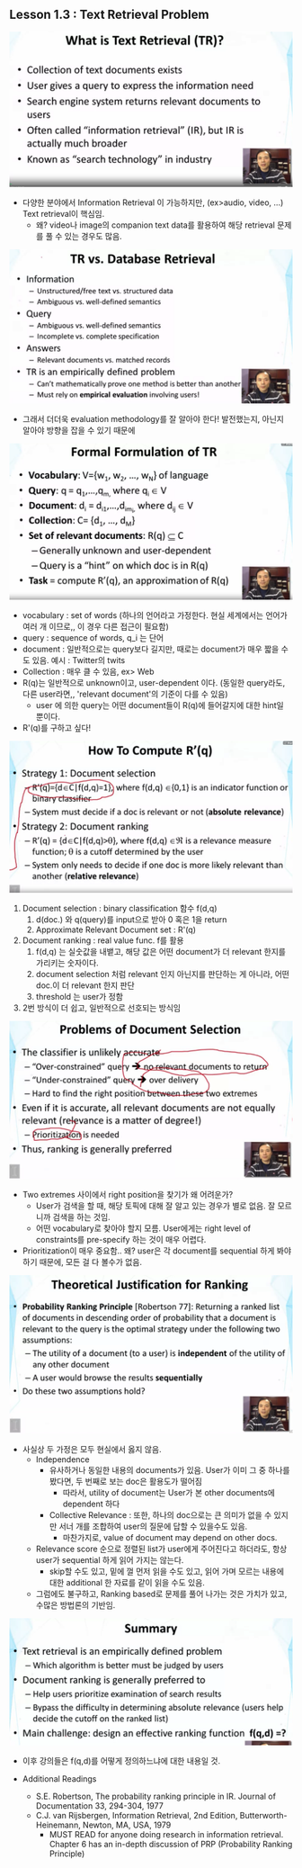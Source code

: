 ## Lesson 1.3 : Text Retrieval Problem

![EX](./img/lesson1.3.png)

- 다양한 분야에서 Information Retrieval 이 가능하지만, (ex>audio, video, ...) Text retrieval이 핵심임.
  - 왜? video나 image의 companion text data를 활용하여 해당 retrieval 문제를 풀 수 있는 경우도 많음.



![EX](./img/lesson1.3_2.png)

- 그래서 더더욱 evaluation methodology를 잘 알아야 한다! 발전했는지, 아닌지 알아야 방향을 잡을 수 있기 때문에



![EX](./img/lesson1.3_3.png)

- vocabulary : set of words (하나의 언어라고 가정한다. 현실 세계에서는 언어가 여러 개 이므로,, 이 경우 다른 접근이 필요함)
- query : sequence of words, q_i 는 단어
- document : 일반적으로는 query보다 길지만, 때로는 document가 매우 짧을 수도 있음. 예시 : Twitter의 twits
- Collection : 매우 클 수 있음, ex> Web
- R(q)는 일반적으로 unknown이고, user-dependent 이다. (동일한 query라도, 다른 user라면,, 'relevant document'의 기준이 다를 수 있음)
  - user 에 의한 query는 어떤 document들이 R(q)에 들어갈지에 대한 hint일 뿐이다.
- R'(q)를 구하고 싶다!



![EX](./img/lesson1.3_4.png)

1. Document selection : binary classification 함수 f(d,q)
   1. d(doc.) 와 q(query)를 input으로 받아 0 혹은 1을 return
   2. Approximate Relevant Document set : R'(q)  
2. Document ranking : real value func. f를 활용
   1. f(d,q) 는 실숫값을 내뱉고, 해당 값은 어떤 document가 더 relevant 한지를 가리키는 숫자이다.
   2. document selection 처럼 relevant 인지 아닌지를 판단하는 게 아니라, 어떤 doc.이 더 relevant 한지 판단
   3. threshold 는 user가 정함
3. 2번 방식이 더 쉽고, 일반적으로 선호되는 방식임



![EX](./img/lesson1.3_5.png)

- Two extremes 사이에서 right position을 찾기가 왜 어려운가?
  - User가 검색을 할 때, 해당 토픽에 대해 잘 알고 있는 경우가 별로 없음. 잘 모르니까 검색을 하는 것임.
  - 어떤 vocabulary로 찾아야 할지 모름. User에게는 right level of constraints를 pre-specify 하는 것이 매우 어렵다.  
- Prioritization이 매우 중요함.. 왜? user은 각 document를 sequential 하게 봐야 하기 때문에, 모든 걸 다 볼수가 없음. 



![EX](./img/lesson1.3_6.png)

- 사실상 두 가정은 모두 현실에서 옳지 않음.
  - Independence
    - 유사하거나 동일한 내용의 documents가 있음. User가 이미 그 중 하나를 봤다면, 두 번째로 보는 doc은 활용도가 떨어짐
      - 따라서, utility of document는 User가 본 other documents에 dependent 하다
    - Collective Relevance : 또한, 하나의 doc으로는 큰 의미가 없을 수 있지만 서너 개를 조합하여 user의 질문에 답할 수 있을수도 있음.
      - 마찬가지로, value of document may depend on other docs.
  - Relevance score 순으로 정렬된 list가 user에게 주어진다고 하더라도, 항상 user가 sequential 하게 읽어 가지는 않는다.
    - skip할 수도 있고, 밑에 껄 먼저 읽을 수도 있고, 읽어 가며 모르는 내용에 대한 additional 한 자료를 같이 읽을 수도 있음.
  - 그럼에도 불구하고, Ranking based로 문제를 풀어 나가는 것은 가치가 있고, 수많은 방법론의 기반임.

![EX](./img/lesson1.3_7.png)

- 이후 강의들은 f(q,d)를 어떻게 정의하느냐에 대한 내용일 것.



- Additional Readings
  - S.E. Robertson, The probability ranking principle in IR. Journal of Documentation 33, 294-304, 1977
  - C.J. van Rijsbergen, Information Retrieval, 2nd Edition, Butterworth-Heinemann, Newton, MA, USA, 1979
    - MUST READ for anyone doing research in information retrieval. Chapter 6 has an in-depth discussion of PRP (Probability Ranking Principle)